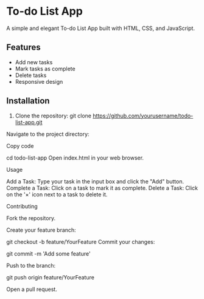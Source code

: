 # To-do List App

A simple and elegant To-do List App built with HTML, CSS, and JavaScript.

## Features

- Add new tasks
- Mark tasks as complete
- Delete tasks
- Responsive design


## Installation

1. Clone the repository:
   git clone https://github.com/yourusername/todo-list-app.git

Navigate to the project directory:

Copy code

cd todo-list-app
Open index.html in your web browser.

Usage

Add a Task: Type your task in the input box and click the "Add" button.
Complete a Task: Click on a task to mark it as complete.
Delete a Task: Click on the '×' icon next to a task to delete it.

Contributing

Fork the repository.

Create your feature branch:

git checkout -b feature/YourFeature
Commit your changes:

git commit -m 'Add some feature'

Push to the branch:

git push origin feature/YourFeature

Open a pull request.